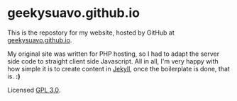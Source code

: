 # geekysuavo.github.io

This is the repostory for my website, hosted by GitHub at
[geekysuavo.github.io](http://geekysuavo.github.io).

My original site was written for PHP hosting, so I had to adapt the server
side code to straight client side Javascript. All in all, I'm very happy
with how simple it is to create content in [Jekyll](http://jekyllrb.com),
once the boilerplate is done, that is. **:)**

Licensed [GPL 3.0](http://www.gnu.org/licenses/gpl-3.0.en.html).

